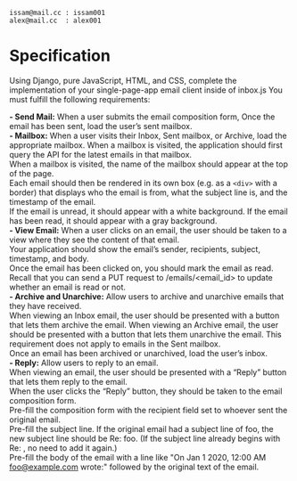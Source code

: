```
issam@mail.cc : issam001
alex@mail.cc  : alex001
```
# Specification

Using Django, pure JavaScript, HTML, and CSS, complete the implementation of your single-page-app email client inside of inbox.js You must fulfill the following requirements:  

**- Send Mail:** When a user submits the email composition form, Once the email has been sent, load the user’s sent mailbox.  
**- Mailbox:** When a user visits their Inbox, Sent mailbox, or Archive, load the appropriate mailbox.
When a mailbox is visited, the application should first query the API for the latest emails in that mailbox.  
When a mailbox is visited, the name of the mailbox should appear at the top of the page.  
Each email should then be rendered in its own box (e.g. as a `<div>` with a border) that displays who the email is from, what the subject line is, and the timestamp of the email.  
If the email is unread, it should appear with a white background. If the email has been read, it should appear with a gray background.   
**- View Email:** When a user clicks on an email, the user should be taken to a view where they see the content of that email.  
Your application should show the email’s sender, recipients, subject, timestamp, and body.  
Once the email has been clicked on, you should mark the email as read. Recall that you can send a PUT request to /emails/<email_id> to update whether an email is read or not.  
**- Archive and Unarchive:** Allow users to archive and unarchive emails that they have received.  
When viewing an Inbox email, the user should be presented with a button that lets them archive the email. When viewing an Archive email, the user should be presented with a button that lets them unarchive the email. This requirement does not apply to emails in the Sent mailbox.  
Once an email has been archived or unarchived, load the user’s inbox.  
**- Reply:** Allow users to reply to an email.  
When viewing an email, the user should be presented with a “Reply” button that lets them reply to the email.  
When the user clicks the “Reply” button, they should be taken to the email composition form.  
Pre-fill the composition form with the recipient field set to whoever sent the original email.  
Pre-fill the subject line. If the original email had a subject line of foo, the new subject line should be Re: foo. (If the subject line already begins with Re: , no need to add it again.)  
Pre-fill the body of the email with a line like "On Jan 1 2020, 12:00 AM foo@example.com wrote:" followed by the original text of the email.
